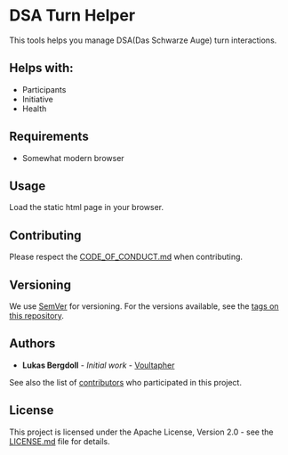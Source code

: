 # DSA Turn Helper

This tools helps you manage DSA(Das Schwarze Auge) turn interactions.

## Helps with:

- Participants
- Initiative
- Health

## Requirements

- Somewhat modern browser

## Usage

Load the static html page in your browser.

## Contributing

Please respect the [CODE_OF_CONDUCT.md](CODE_OF_CONDUCT.md) when contributing.

## Versioning

We use [SemVer](http://semver.org/) for versioning. For the versions available,
see the [tags on this repository](https://github.com/Voultapher/once_self_cell/tags).

## Authors

* **Lukas Bergdoll** - *Initial work* - [Voultapher](https://github.com/Voultapher)

See also the list of [contributors](https://github.com/Voultapher/once_self_cell/contributors)
who participated in this project.

## License

This project is licensed under the Apache License, Version 2.0 -
see the [LICENSE.md](LICENSE.md) file for details.

